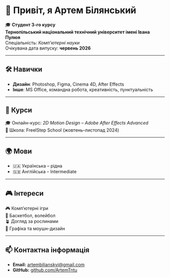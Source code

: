 # 👋 Привіт, я Артем Білянський

🎓 **Студент 3-го курсу**  
**Тернопільський національний технічний університет імені Івана Пулюя**  
Спеціальність: *Комп’ютерні науки*  
Очікувана дата випуску: **червень 2026**

---

## 🛠 Навички

- **Дизайн**: Photoshop, Figma, Cinema 4D, After Effects  
- **Інше**: MS Office, командна робота, креативність, пунктуальність

---

## 📜 Курси

🎓 Онлайн-курс: *2D Motion Design – Adobe After Effects Advanced*  
📍 Школа: FreelStep School (жовтень–листопад 2024)

---

## 🌍 Мови

- 🇺🇦 Українська – рідна  
- 🇬🇧 Англійська – Intermediate  

---

## 🎮 Інтереси

🎮 Комп’ютерні ігри  
🏀 Баскетбол, волейбол  
🪴 Догляд за рослинами  
🎨 Графіка та моушн-дизайн

---

## 📫 Контактна інформація

- **Email:** artembilianskyi@gmail.com  
- **GitHub:** [github.com/ArtemTntu](https://github.com/ArtemTntu)  
